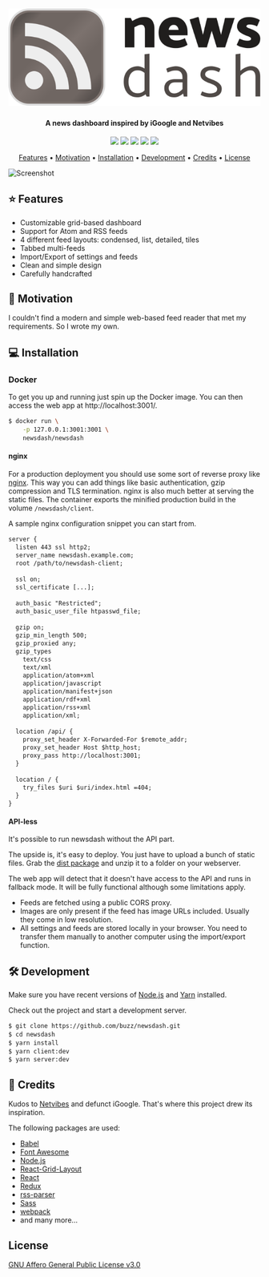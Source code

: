 <h1 align="center">
  <a href="https://github.com/buzz/newsdash"><img src="packages/client/src/static/logo-newsdash.svg" alt="newsdash" /></a>
</h1>

<h4 align="center">A news dashboard inspired by iGoogle and Netvibes</h4>

<p align="center">
  <a href="https://github.com/buzz/newsdash/releases/latest"><img src="https://img.shields.io/github/package-json/v/buzz/newsdash?color=%23999"></a> <a href="https://github.com/buzz/newsdash/issues"><img src="https://img.shields.io/github/issues/buzz/newsdash"></a> <a href="#computer-installation"><img src="https://img.shields.io/badge/self-hosted-blue"></a> <a href="https://github.com/buzz/newsdash/issues"><img src="https://img.shields.io/badge/contributions-welcome-brightgreen"></a> <a href="https://www.gnu.org/licenses/agpl-3.0.en.html"><img src="https://img.shields.io/github/license/buzz/newsdash"></a>
</p>

<p align="center">
  <a href="#star-features">Features</a> •
  <a href="#thinking-motivation">Motivation</a> •
  <a href="#computer-installation">Installation</a> •
  <a href="#hammer_and_wrench-development">Development</a> •
  <a href="#love_letter-credits">Credits</a> •
  <a href="#license">License</a>
</p>

![Screenshot](https://i.imgur.com/NGpqacs.gif)

## :star: Features

- Customizable grid-based dashboard
- Support for Atom and RSS feeds
- 4 different feed layouts: condensed, list, detailed, tiles
- Tabbed multi-feeds
- Import/Export of settings and feeds
- Clean and simple design
- Carefully handcrafted

## :thinking: Motivation

I couldn't find a modern and simple web-based feed reader that met my
requirements. So I wrote my own.

## :computer: Installation

### Docker

To get you up and running just spin up the Docker image. You can then access
the web app at http://localhost:3001/.

```bash
$ docker run \
    -p 127.0.0.1:3001:3001 \
    newsdash/newsdash
```

#### nginx

For a production deployment you should use some sort of reverse proxy like
[nginx](https://nginx.org/). This way you can add things like basic
authentication, gzip compression and TLS termination. nginx is also much better
at serving the static files. The container exports the minified production
build in the volume `/newsdash/client`.

A sample nginx configuration snippet you can start from.

```nginx
server {
  listen 443 ssl http2;
  server_name newsdash.example.com;
  root /path/to/newsdash-client;

  ssl on;
  ssl_certificate [...];

  auth_basic "Restricted";
  auth_basic_user_file htpasswd_file;

  gzip on;
  gzip_min_length 500;
  gzip_proxied any;
  gzip_types
    text/css
    text/xml
    application/atom+xml
    application/javascript
    application/manifest+json
    application/rdf+xml
    application/rss+xml
    application/xml;

  location /api/ {
    proxy_set_header X-Forwarded-For $remote_addr;
    proxy_set_header Host $http_host;
    proxy_pass http://localhost:3001;
  }

  location / {
    try_files $uri $uri/index.html =404;
  }
}

```

#### API-less

It's possible to run newsdash without the API part.

The upside is, it's easy to deploy. You just have to upload a bunch of static
files. Grab the
[dist package](https://github.com/buzz/newsdash/releases/latest/download/newsdash-dist.zip)
and unzip it to a folder on your webserver.

The web app will detect that it doesn't have access to the API and runs in
fallback mode. It will be fully functional although some limitations apply.

* Feeds are fetched using a public CORS proxy.
* Images are only present if the feed has image URLs included. Usually they
  come in low resolution.
* All settings and feeds are stored locally in your browser. You need to
  transfer them manually to another computer using the import/export function.

## :hammer_and_wrench: Development

Make sure you have recent versions of [Node.js](https://nodejs.org/) and
[Yarn](https://yarnpkg.com/) installed.

Check out the project and start a development server.

```bash
$ git clone https://github.com/buzz/newsdash.git
$ cd newsdash
$ yarn install
$ yarn client:dev
$ yarn server:dev
```

## :love_letter: Credits

Kudos to [Netvibes](https://www.netvibes.com/) and defunct iGoogle. That's
where this project drew its inspiration.

The following packages are used:

- [Babel](https://babeljs.io/)
- [Font Awesome](https://fontawesome.com/)
- [Node.js](https://nodejs.org/)
- [React-Grid-Layout](https://github.com/STRML/react-grid-layout)
- [React](https://reactjs.org/)
- [Redux](https://redux.js.org/)
- [rss-parser](https://github.com/rbren/rss-parser)
- [Sass](https://sass-lang.com/)
- [webpack](https://webpack.js.org/)
- and many more…

## License

[GNU Affero General Public License v3.0](https://www.gnu.org/licenses/agpl-3.0.en.html)
